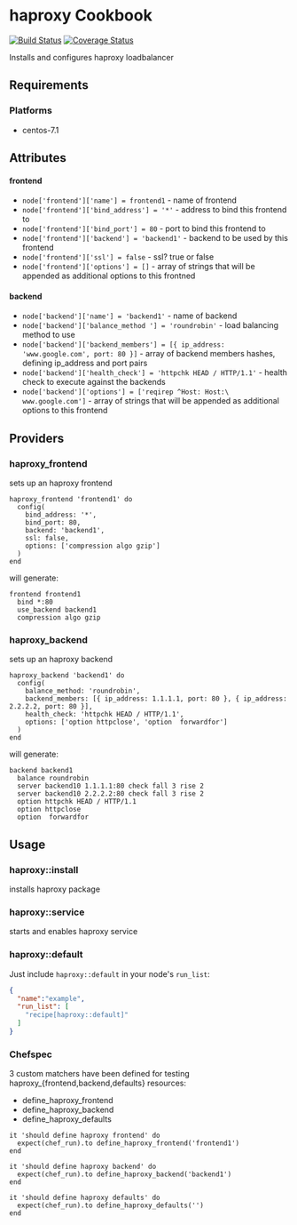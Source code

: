 # haproxy Cookbook

[![Build Status](https://secure.travis-ci.org/udryan10/haproxy-cookbook.png)](http://travis-ci.org/udryan10/haproxy-cookbook)
[![Coverage Status](https://coveralls.io/repos/github/udryan10/test/badge.svg?branch=master)](https://coveralls.io/github/udryan10/test?branch=master)


Installs and configures haproxy loadbalancer

## Requirements
### Platforms

- centos-7.1

## Attributes

#### frontend
- `node['frontend']['name'] = frontend1` - name of frontend
- `node['frontend']['bind_address'] = '*'` - address to bind this frontend to
- `node['frontend']['bind_port'] = 80` - port to bind this frontend to
- `node['frontend']['backend'] = 'backend1'` - backend to be used by this frontend
- `node['frontend']['ssl'] = false` - ssl? true or false
- `node['frontend']['options'] = []` - array of strings that will be appended as additional options to this frontned

#### backend
- `node['backend']['name'] = 'backend1'`  - name of backend
- `node['backend']['balance_method '] = 'roundrobin'` - load balancing method to use
- `node['backend']['backend_members'] = [{ ip_address: 'www.google.com', port: 80 }]` - array of backend members hashes, defining ip_address and port pairs
- `node['backend']['health_check'] = 'httpchk HEAD / HTTP/1.1'` - health check to execute against the backends
- `node['backend']['options'] = ['reqirep ^Host: Host:\ www.google.com']` - array of strings that will be appended as additional options to this frontend

## Providers
### haproxy_frontend
sets up an haproxy frontend
```
haproxy_frontend 'frontend1' do
  config(
    bind_address: '*',
    bind_port: 80,
    backend: 'backend1',
    ssl: false,
    options: ['compression algo gzip']
  )
end
```
will generate:
```
frontend frontend1
  bind *:80
  use_backend backend1
  compression algo gzip
```

### haproxy_backend
sets up an haproxy backend
```
haproxy_backend 'backend1' do
  config(
    balance_method: 'roundrobin',
    backend_members: [{ ip_address: 1.1.1.1, port: 80 }, { ip_address: 2.2.2.2, port: 80 }],
    health_check: 'httpchk HEAD / HTTP/1.1',
    options: ['option httpclose', 'option  forwardfor']
  )
end
```
will generate:
```
backend backend1
  balance roundrobin
  server backend10 1.1.1.1:80 check fall 3 rise 2
  server backend10 2.2.2.2:80 check fall 3 rise 2
  option httpchk HEAD / HTTP/1.1
  option httpclose
  option  forwardfor
```
## Usage

### haproxy::install
 installs haproxy package
### haproxy::service
 starts and enables haproxy service
### haproxy::default

Just include `haproxy::default` in your node's `run_list`:

```json
{
  "name":"example",
  "run_list": [
    "recipe[haproxy::default]"
  ]
}
```

### Chefspec

3 custom matchers have been defined for testing haproxy_{frontend,backend,defaults} resources:
  - define_haproxy_frontend
  - define_haproxy_backend
  - define_haproxy_defaults
```
it 'should define haproxy frontend' do
  expect(chef_run).to define_haproxy_frontend('frontend1')
end

it 'should define haproxy backend' do
  expect(chef_run).to define_haproxy_backend('backend1')
end

it 'should define haproxy defaults' do
  expect(chef_run).to define_haproxy_defaults('')
end
```

